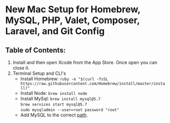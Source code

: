 <h1>New Mac Setup for Homebrew, MySQL, PHP, Valet, Composer, Laravel, and Git Config</h1>

<h2>Table of Contents:</h2>
<ol>
    <li>Install and then open Xcode from the App Store. Once open you can close it.</li>
    <li>Terminal Setup and CLI's
        <ul>
            <li>Install Homebrew: <code>ruby -e "$(curl -fsSL https://raw.githubusercontent.com/Homebrew/install/master/install)"</code></li>
            <li>Install Node: <code>brew install node</code></li>
            <li>Install MySql: <code>brew install mysql@5.7</code><br><code>brew services start mysql@5.7</code><br><code>sudo mysqladmin --user=root password "root"</code></li>
            <li>Add MySQL to the correct <a href="https://stackoverflow.com/questions/26554818/using-mysql-in-the-command-line-in-osx-command-not-found/32024632">path</a>.</li>
        </ul> 
    </li>
</ol>